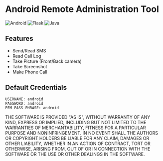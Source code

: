 # Android Remote Administration Tool

![Android](https://img.shields.io/badge/Android-00FF00?style=for-the-badge&logo=android&logoColor=white)
![Flask](https://img.shields.io/badge/Flask-FFFFFF?style=for-the-badge&logo=flask&logoColor=black)
![Java](https://img.shields.io/badge/Java-2E8BC0?style=for-the-badge&logo=java&logoColor=white)

## Features
- Send/Read SMS
- Read Call Log
- Take Picture (Front/Back camera)
- Take Screenshot
- Make Phone Call

## Default Credentials
```
USERNAME: android
PASSWORD: android
PEM PASS PHRASE: android
```

THE SOFTWARE IS PROVIDED "AS IS", WITHOUT WARRANTY OF ANY KIND, EXPRESS OR IMPLIED, INCLUDING BUT NOT LIMITED TO THE WARRANTIES OF MERCHANTABILITY, FITNESS FOR A PARTICULAR PURPOSE AND NONINFRINGEMENT. IN NO EVENT SHALL THE AUTHORS OR COPYRIGHT HOLDERS BE LIABLE FOR ANY CLAIM, DAMAGES OR OTHER LIABILITY, WHETHER IN AN ACTION OF CONTRACT, TORT OR OTHERWISE, ARISING FROM, OUT OF OR IN CONNECTION WITH THE SOFTWARE OR THE USE OR OTHER DEALINGS IN THE SOFTWARE.
